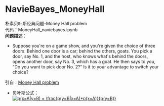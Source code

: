# NavieBayes_MoneyHall
朴素贝叶斯经典问题-Money Hall problem  
代码：MoneyHall_naviebayes.ipynb  
**问题描述：**
- Suppose you're on a game show, and you're given the choice of three doors: Behind one door is a car; behind the others, goats. You pick a door, say No. 1, and the host, who knows what's behind the doors, opens another door, say No. 3, which has a goat. He then says to you, "Do you want to pick door No. 2?" Is it to your advantage to switch your choice?  
  
引自：[Money Hall problem](https://en.wikipedia.org/wiki/Monty_Hall_problem)  
- 贝叶斯公式：  
<a href="https://www.codecogs.com/eqnedit.php?latex=p(A|B)&space;=&space;\frac{p(B|A)*p(A)}{p(B)}" target="_blank"><img src="https://latex.codecogs.com/gif.latex?p(A|B)&space;=&space;\frac{p(B|A)*p(A)}{p(B)}" title="p(x=A|y=B) = \frac{p(y=B|x=A)*p(x=A)}{p(y=B)}" /></a>  
